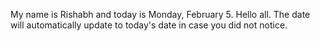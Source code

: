 My name is Rishabh and today is Monday, February 5. Hello all. The date will automatically update to today's date in case you did not notice.
